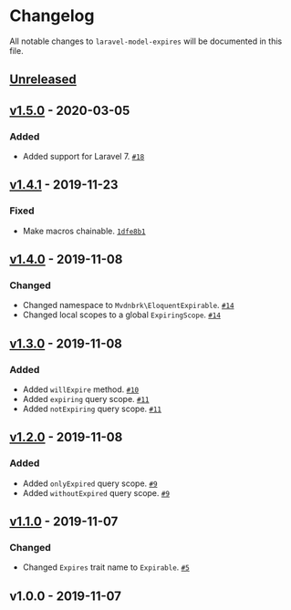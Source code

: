 # Changelog

All notable changes to `laravel-model-expires` will be documented in this file.

## [Unreleased]

## [v1.5.0] - 2020-03-05

### Added
- Added support for Laravel 7. [`#18`](https://github.com/mvdnbrk/laravel-model-expires/pull/18)

## [v1.4.1] - 2019-11-23

### Fixed
- Make macros chainable. [`1dfe8b1`](https://github.com/mvdnbrk/laravel-model-expires/commit/1dfe8b1510dda68e08690e6e7ce40c033a626d33)

## [v1.4.0] - 2019-11-08

### Changed
- Changed namespace to `Mvdnbrk\EloquentExpirable`. [`#14`](https://github.com/mvdnbrk/laravel-model-expires/pull/14)
- Changed local scopes to a global `ExpiringScope`. [`#14`](https://github.com/mvdnbrk/laravel-model-expires/pull/13)

## [v1.3.0] - 2019-11-08

### Added
- Added `willExpire` method. [`#10`](https://github.com/mvdnbrk/laravel-model-expires/pull/10)
- Added `expiring` query scope. [`#11`](https://github.com/mvdnbrk/laravel-model-expires/pull/11)
- Added `notExpiring` query scope. [`#11`](https://github.com/mvdnbrk/laravel-model-expires/pull/11)

## [v1.2.0] - 2019-11-08

### Added
- Added `onlyExpired` query scope. [`#9`](https://github.com/mvdnbrk/laravel-model-expires/pull/9)
- Added `withoutExpired` query scope. [`#9`](https://github.com/mvdnbrk/laravel-model-expires/pull/9)

## [v1.1.0] - 2019-11-07

### Changed
- Changed `Expires` trait name to `Expirable`. [`#5`](https://github.com/mvdnbrk/laravel-model-expires/pull/5)

## v1.0.0 - 2019-11-07

[Unreleased]: https://github.com/mvdnbrk/laravel-model-expires/compare/v1.5.0...HEAD
[v1.5.0]: https://github.com/mvdnbrk/laravel-model-expires/compare/v1.4.1...v1.5.0
[v1.4.1]: https://github.com/mvdnbrk/laravel-model-expires/compare/v1.4.0...v1.4.1
[v1.4.0]: https://github.com/mvdnbrk/laravel-model-expires/compare/v1.3.0...v1.4.0
[v1.3.0]: https://github.com/mvdnbrk/laravel-model-expires/compare/v1.2.0...v1.3.0
[v1.2.0]: https://github.com/mvdnbrk/laravel-model-expires/compare/v1.1.0...v1.2.0
[v1.1.0]: https://github.com/mvdnbrk/laravel-model-expires/compare/v1.0.0...v1.1.0
